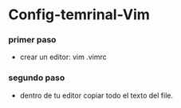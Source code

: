 # Config-temrinal-Vim
### primer paso
+ crear un editor: vim .vimrc
### segundo paso
+ dentro de tu editor copiar todo el texto del file.
